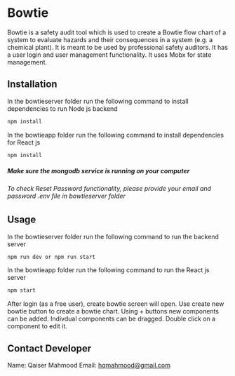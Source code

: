 # Bowtie

Bowtie is a safety audit tool which is used to create a Bowtie flow chart of a system to evaluate hazards and their consequences in a system (e.g. a chemical plant). It is meant to be used by professional safety auditors.
It has a user login and user management functionality.
It uses Mobx for state management.

## Installation

In the bowtieserver folder run the following command to install dependencies to run Node js backend

```bash
npm install
```

In the bowtieapp folder run the following command to install dependencies for React js
```bash
npm install
```
##### Make sure the mongodb service is running on your computer
###### To check Reset Password functionality, please provide your email and password .env file in bowtieserver folder
## Usage
In the bowtieserver folder run the following command to run the backend server

```bash
npm run dev or npm run start
```

In the bowtieapp folder run the following command to run the React js server

```bash
npm start
```
After login (as a free user), create bowtie screen will open. Use create new bowtie button to create a bowtie chart. Using + buttons new components can be added. Indivdual components can be dragged. Double click on a component to edit it.

## Contact Developer
Name: Qaiser Mahmood
Email: hqmahmood@gmail.com
